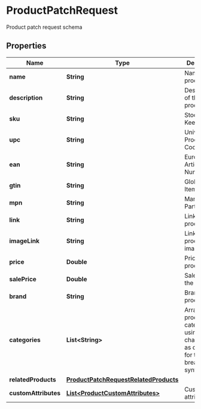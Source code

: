 

# ProductPatchRequest

Product patch request schema
## Properties

Name | Type | Description | Notes
------------ | ------------- | ------------- | -------------
**name** | **String** | Name of the product |  [optional]
**description** | **String** | Description of the product |  [optional]
**sku** | **String** | Stock Keeping Unit |  [optional]
**upc** | **String** | Universal Product Code |  [optional]
**ean** | **String** | European Article Numbering |  [optional]
**gtin** | **String** | Global Trade Item Number |  [optional]
**mpn** | **String** | Manufacturer Part Number |  [optional]
**link** | **String** | Link for the product |  [optional]
**imageLink** | **String** | Link for the product image |  [optional]
**price** | **Double** | Price of the product |  [optional]
**salePrice** | **Double** | Sale price of the product |  [optional]
**brand** | **String** | Brand of the product |  [optional]
**categories** | **List&lt;String&gt;** | Array of product categories, using the character &#39;&gt;&#39; as delimiter for the breadcrumb                         syntax |  [optional]
**relatedProducts** | [**ProductPatchRequestRelatedProducts**](ProductPatchRequestRelatedProducts.md) |  |  [optional]
**customAttributes** | [**List&lt;ProductCustomAttributes&gt;**](ProductCustomAttributes.md) | Custom attributes |  [optional]



